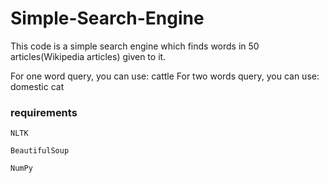 # Simple-Search-Engine
This code is a simple search engine which finds words in 50 articles(Wikipedia articles) given to it.

For one word query, you can use: cattle
For two words query, you can use: domestic cat

### requirements
```
NLTK
```
```
BeautifulSoup
```
```
NumPy
```
